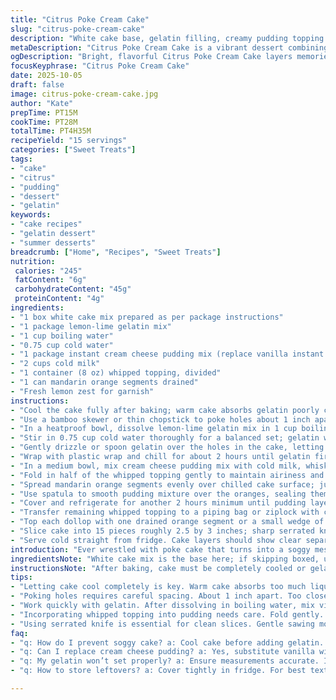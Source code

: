 ```yaml
---
title: "Citrus Poke Cream Cake"
slug: "citrus-poke-cream-cake"
description: "White cake base, gelatin filling, creamy pudding topping with a citrus twist. Chilling is key to set layers and develop texture. Mandarin segments scattered on top, dollops of whipped cream finish. Orange gelatin replaced with lemon-lime for brighter acid balance. Vanilla pudding swapped with cream cheese mix for tang and richness. Chilling times adjusted for thorough setting without overdoing it. Poking cake deeply, but not through. Folding whipped topping carefully to avoid collapse. Fresh citrus notes meld with creamy textures. Method focuses on layering flavors and textures. Small tweaks to ingredients elevate classic poke cake approach."
metaDescription: "Citrus Poke Cream Cake is a vibrant dessert combining cake, gelatin, and creamy pudding for a refreshing treat. Perfect for gatherings."
ogDescription: "Bright, flavorful Citrus Poke Cream Cake layers memories of sunny days with its gelatin and creamy textures. Dive into this dessert now."
focusKeyphrase: "Citrus Poke Cream Cake"
date: 2025-10-05
draft: false
image: citrus-poke-cream-cake.jpg
author: "Kate"
prepTime: PT15M
cookTime: PT28M
totalTime: PT4H35M
recipeYield: "15 servings"
categories: ["Sweet Treats"]
tags:
- "cake"
- "citrus"
- "pudding"
- "dessert"
- "gelatin"
keywords:
- "cake recipes"
- "gelatin dessert"
- "summer desserts"
breadcrumb: ["Home", "Recipes", "Sweet Treats"]
nutrition: 
 calories: "245"
 fatContent: "6g"
 carbohydrateContent: "45g"
 proteinContent: "4g"
ingredients:
- "1 box white cake mix prepared as per package instructions"
- "1 package lemon-lime gelatin mix"
- "1 cup boiling water"
- "0.75 cup cold water"
- "1 package instant cream cheese pudding mix (replace vanilla instant pudding)"
- "2 cups cold milk"
- "1 container (8 oz) whipped topping, divided"
- "1 can mandarin orange segments drained"
- "Fresh lemon zest for garnish"
instructions:
- "Cool the cake fully after baking; warm cake absorbs gelatin poorly causing leakage and sogginess."
- "Use a bamboo skewer or thin chopstick to poke holes about 1 inch apart but avoid piercing through bottom."
- "In a heatproof bowl, dissolve lemon-lime gelatin mix in 1 cup boiling water until fully dissolved; should be clear with no gritty residue."
- "Stir in 0.75 cup cold water thoroughly for a balanced set; gelatin will start to thicken if left too long, so work quickly."
- "Gently drizzle or spoon gelatin over the holes in the cake, letting gelatin sink deep to fill cavities without overflow."
- "Wrap with plastic wrap and chill for about 2 hours until gelatin firms and cake feels taut but moist to the touch."
- "In a medium bowl, mix cream cheese pudding mix with cold milk, whisking for about 1 minute until it thickens slightly but still pourable."
- "Fold in half of the whipped topping gently to maintain airiness and avoid curdling pudding base."
- "Spread mandarin orange segments evenly over chilled cake surface; juice should not flood cake or cause sogginess."
- "Use spatula to smooth pudding mixture over the oranges, sealing them gently into a creamy layer. Avoid pressing down hard to keep texture contrast."
- "Cover and refrigerate for another 2 hours minimum until pudding layer is set and firm yet creamy to the touch."
- "Transfer remaining whipped topping to a piping bag or ziplock with corner snipped, pipe 15 dollops evenly spaced."
- "Top each dollop with one drained orange segment or a small wedge of fresh lemon zest for bright note and impressive presentation."
- "Slice cake into 15 pieces roughly 2.5 by 3 inches; sharp serrated knife recommended to avoid tearing whipped topping."
- "Serve cold straight from fridge. Cake layers should show clear separation with moist gelatin pockets and balanced creamy topping."
introduction: "Ever wrestled with poke cake that turns into a soggy mess? Cooling the cake fully before poking matters. Hot cake dumps gelatin everywhere, ruins texture. Poke with measured spacing, about an inch apart, to maximize juicy pockets without structural collapse. Switching orange gelatin to lemon-lime adds brightness, cuts sweetness. Cream cheese pudding instead of vanilla injects tang and body. Folding whipped topping keeps air, no dense glop. Mandarin segments scattered, enclosed in a creamy cloud; final topping of piped whipped cream dollops with citrus wedge finishes sharp. Chill times tweaked slightly; atmosphere of the kitchen humid or dry affects gelatin setting times. Keep watch, feel firmness gently. Follow sensory cues: cake should spring back, gelatin should jiggle but not slosh, pudding layer stable but creamy. This’s not just a poke cake. It’s a study in layering flavors, managing moisture, and texture harmony. The crunch of the skewer, the glossy fill sheen, the bright citrus pop. It’s more than dessert; it’s precision in the kitchen."
ingredientsNote: "White cake mix is the base here; if skipping boxed, use your favorite scratch white cake batter with neutral flavor. Lemon-lime gelatin can be swapped back to orange if citrus profile disliked; note sweetness levels differ. Instant cream cheese pudding mix is a great way to add complexity; can substitute vanilla pudding plus 4 oz softened cream cheese whipped smooth. Whipped topping split into two portions for folding and decoration to maintain loft. Mandarin oranges must be well drained to avoid watering down cake—use paper towels if needed. Fresh lemon zest on top adds zest and aroma; skip if you want simpler flavor but consider zesting just before serving for best aroma. Efficient chilling depends on accurate fridge temperature. If no piping bag, a sturdy ziplock with tiny corner cut is a good hack for dollops. Always taste and adjust sugar in pudding mix if making from scratch. Skip whole milk for 2% if richer texture preferred but thinner consistency may result."
instructionsNote: "After baking, cake must be completely cooled or gelatin won’t absorb and will leak. Poke holes deliberately; too shallow won’t hold jelly well, too deep could cause bottom leakage. Dissolving gelatin completely is hallmark; grainy gelatin ruins texture. Work fast after mixing gelatin—once it cools, it thickens and becomes hard to pour. Pour gelatin over holes carefully not to flood cake. Feel cake gently while chilling—firm gelatin feels slightly springy, pudding should thicken to spreadable, not runny. Whisk pudding and milk about a minute to activate thickening but don’t overbeat or mixture becomes overly stiff; folding in whipped topping gently preserves airiness and ensures good mouthfeel. Arranging mandarin sections evenly prevents clumping and watery spots. Final chill lets layers meld and firm up, do not rush serving or topping will collapse. Piping whipped topping dollops must be even to look uniform; don’t pipe directly on pudding layer but on lowest layer after pudding layer settles. Serrated knife slices best, gentle sawing motion required to keep shapes intact. Store cake covered to avoid fridge odors and drying. If leftovers, bring to room temp for 10-15 minutes before serving for better flavor release."
tips:
- "Letting cake cool completely is key. Warm cake absorbs too much liquid; results in excess sogginess. Cool on wire rack. 30-60 mins minimum."
- "Poking holes requires careful spacing. About 1 inch apart. Too close and structure collapses. Too far, filling won’t reach. Use bamboo skewer."
- "Work quickly with gelatin. After dissolving in boiling water, mix vigorously. Otherwise, it’ll thicken too much; hard to pour. Aim for clear no grit."
- "Incorporating whipped topping into pudding needs care. Fold gently. Don’t beat. Airiness matters for texture. A heavy hand ruins lightness."
- "Using serrated knife is essential for clean slices. Gentle sawing motion helps maintain layers. Careful to avoid top collapsing."
faq:
- "q: How do I prevent soggy cake? a: Cool cake before adding gelatin. Warm leads to leaks. Watch for well-defined holes post-gelatin."
- "q: Can I replace cream cheese pudding? a: Yes, substitute vanilla with 4 oz softened cream cheese. Adds tang. Adjust thickness carefully."
- "q: My gelatin won’t set properly? a: Ensure measurements accurate. If too warm or humid, gelatin can struggle. Chill longer if needed."
- "q: How to store leftovers? a: Cover tightly in fridge. For best texture, let sit at room temperature 10-15 mins before serving again."

---
```

